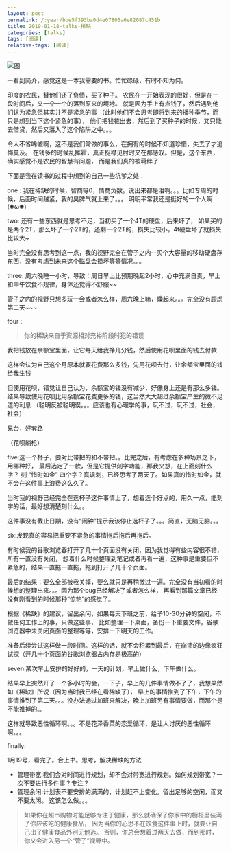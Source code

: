 ```yaml
---
layout: post
permalink: /:year/bbe5f393ba0d4e07805a6e82087c451b
title: 2019-01-18-talks-稀缺
categories: [talks]
tags: [阅读]
relative-tags: [阅读]
---
```


![图](https://gitee.com/linxingyang/at-2020-10-02-image/raw/master/image/T-talks/image/2019/books/xq2.jpg)


一看到简介，感觉这是一本我需要的书。忙忙碌碌，有时不知为何。


印度的农民，替他们还了负债，买了种子。
农民在一开始表现的很好，但是在一段时间后，又一个一个的落到原来的境地。
就是因为手上有点钱了，然后遇到他们认为紧急但其实并不是紧急的事
（此时他们不会思考即将到来的播种季节，而只是想到当下这个紧急的事），
他们把钱花出去，然后到了买种子的时候，又只能去借贷，然后又落入了这个陷阱之中。。。

令人不省唏嘘啊，这不是我们常做的事么，在拥有的时候不知道珍惜，失去了才追悔莫及。
在钱多的时候乱挥霍，真正捉襟见肘时又在那感叹。但是，这个东西，确实感觉不是农民的智慧有问题，
而是我们真的被羁绊了


下面是我在读书的过程中想到的自己一些坑爹之处：

one : 我在稀缺的时候，智商等0，情商负数。说出来都是泪啊。。。比如专周的时候，后面时间越紧，我的臭脾气就上来了。。。
明明平常我还是挺好的一个人啊 (✺ω✺)


two: 还有一些东西就是思考不足，当初买了一个4T的硬盘，后来坏了，
如果买的是两个2T，那么坏了一个2T的，还剩一个2T的，损失比较小，4t硬盘坏了就损失比较大~

当时完全没有思考到这一点，我的视野完全在管子之内--买个大容量的移动硬盘存东西，没有考虑到未来这个磁盘会损坏等等情况。。。


three: 周六晚睡一小时，导致：周日早上比预期晚起2小时，心中充满自责，早上和中午饮食不规律，身体还觉得不舒服~~

管子之内的视野只想多玩一会或者怎么样，周六晚上嘛，燥起来。。。完全没有顾虑第二天~~~

four : 

> 你的稀缺来自于资源相对充裕阶段时犯的错误

我把钱放在余额宝里面，让它每天给我挣几分钱，然后使用花呗里面的钱去付款

这样会认为自己这个月原本就要花费那么多钱，先用花呗去付，让余额宝里面的钱给我生钱

但使用花呗，错觉让自己认为，余额宝的钱没有减少，好像身上还是有那么多钱。
结果导致使用花呗比用余额宝花费更多的钱，这当然大大超过余额宝产生的微不足道的利息
（聪明反被聪明误。。。应该也有心理学的事，玩不过，玩不过，社会，社会）

兄台，好套路

（花呗躺枪）

five:选一个杯子，要对比带把的和不带把。。比完之后，有考虑在多种场景之下，用哪种好，
最后选定了一款，但是它提供刻字功能，那我又想，在上面刻什么字？
刻 “惜时如金” 四个字？真讽刺，已经思考了两天了。如果真的惜时如金，就不会在这件事上浪费这么久了。

当时我的视野已经完全在选杯子这件事情上了，想着选个好点的，用久一点，能刻字的话，最好想清楚刻什么。。

这件事没有截止日期，没有“闹钟”提示我该停止选杯子了。。。简直，无脑无脑。。。


six:发现真的容易把重要不紧急的事情拖后拖后再拖后。

有时候我的谷歌浏览器打开了几十个页面没有关闭，因为我觉得有些内容很不错，所有一直没有关闭，
想着什么时候整理到笔记或者再看一遍，这种事是重要但不紧急的，结果一直拖一直拖，拖到打开了几十个页面。

最后的结果：要么全部被我关掉，要么就只是再稍微过一遍。完全没有当初看的时候想的整理出来。。。因为那个bug已经解决了或者怎么样，
再看到那篇文章已经没有刚看到的时候那种“惊艳”的感觉了。

根据《稀缺》的建议，留出余闲，如果每天下班之前，给予10-30分钟的空闲，不做任何工作上的事，只做这些事，
比如整理一下桌面，备份一下重要文件，谷歌浏览器中未关闭页面的整理等等，安排一下明天的工作。

准备后续尝试这样做一段时间。这样的话，就不会积累到最后，在崩溃的边缘疯狂试探（开几十个页面的谷歌浏览器占内存是极高的）


seven:某次早上安排的好好的，一天的计划，早上做什么，下午做什么。

结果早上突然开了一个多小时的会，一下子，早上的几件事情做不了了，我想果然如《稀缺》所说（因为当时我已经在看稀缺了），
早上的事情推到了下午，下午的事情推到了第二天。。。没办法通过加班来解决，晚上加班另有事情要做，而那个是不能推掉的。。

这样就导致恶性循环啊。。。不是花泽香菜的恋爱循环，是让人讨厌的恶性循环啊。。。


finally:

1月19号，看完了。合上书。思考，解决稀缺的方法

* 管理带宽:我们会对时间进行规划，却不会对带宽进行规划。如何规划带宽？一次不要进行多件事？专注？
* 管理余闲:计划表不要安排的满满的，计划赶不上变化。留出足够的空闲，而又不要太闲。 这该怎么做。。。


> 如果你在超市购物时能足够专注于健康，那么就确保了你家中的橱柜里装满了你应该吃的健康食品，
> 因为当你的心思不在饮食这件事上时，就要让自己出了健康食品外别无他选。
> 否则，你总会想着过两天去做，而到那时，你又会进入另一个“管子”视野中。





